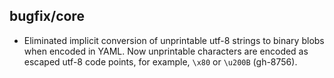 ## bugfix/core

* Eliminated implicit conversion of unprintable utf-8 strings to binary blobs
  when encoded in YAML. Now unprintable characters are encoded as escaped utf-8
  code points, for example, `\x80` or `\u200B` (gh-8756).

